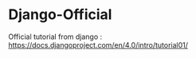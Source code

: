 # Django-Official
Official tutorial from django : https://docs.djangoproject.com/en/4.0/intro/tutorial01/
